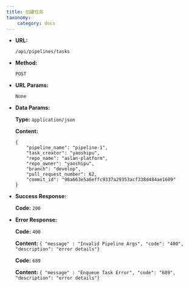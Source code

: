 ```yaml
---
title: 创建任务
taxonomy:
    category: docs
---
```


* **URL:**

    `/api/pipelines/tasks`

* **Method:**

    `POST`

* **URL Params:**

    `None`

* **Data Params:**

	**Type:** `application/json`
	
	**Content:**

    ```
    {
        "pipeline_name": "pipeline-1",
        "task_creator": "yaoshipu",
        "repo_name": "aslan-platform",
        "repo_owner": "yaoshipu",
        "branch": "develop",
        "pull_request_number": 62,
        "commit_id": "98a663e5a6effc9337a29353acf338d484ae1609"
    }
	```	

* **Success Response:**

	**Code:** `200`

* **Error Response:**

	**Code:** `400`
  	
  	**Content:** `{ "message" : "Invalid Pipeline Args", "code": "400", "description": "error details"}`

	**Code:** `689`
  	
  	**Content:** `{ "message" : "Enqueue Task Error", "code": "689", "description": "error details"}`